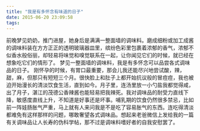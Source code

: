 ```yaml
---
title: "我是有多怀念有味道的日子"
date: 2015-06-20 23:09:58
tags:
---
```


前晚梦见奶奶，推门进屋，她身后是满满一整面墙的调味料。磨成细粉或加工成酱的调味料装在方方正正的透明玻璃器皿里，缤纷色彩里包裹着浓郁的香气，浓郁不似香水般俗丽，却轻易将味觉和嗅觉联系在一起，让你闻见它们的时候，就已经在想象吃它们的情形了。 梦见一整面墙的调味料，我是有多怀念可以品尝各式调味品的日子。 刚怀孕的时候，有胃口最重要，那会儿我还能尽兴地尝试酸，辣，甜，麻，但那只有短短三个月。很快脸上和肚子上都开始抗议般的冒痘痘，我也被迫开始漫长的清淡饮食生活，直到如今。月子里，连汤里放一小勺盐我都觉得咸，出了月子，湛江的茂德公香辣酱也能轻易把我辣死。我对调味品的耐受力直线下降，敏感度直线上升，不知道是好事还是坏事。哺乳期的饮食仍然很多禁忌，比如前一阵娃肠胀气严重，马上就有人来问我是不是吃了容易胀气的东西。连吃得清淡都难免有这样那样的问题，哪敢奢望各式调味品。想起来老爸微信上发给我的一篇有关调味品让人长寿的伪科学帖，那不过是调味料嗜好者的自我安慰罢了。